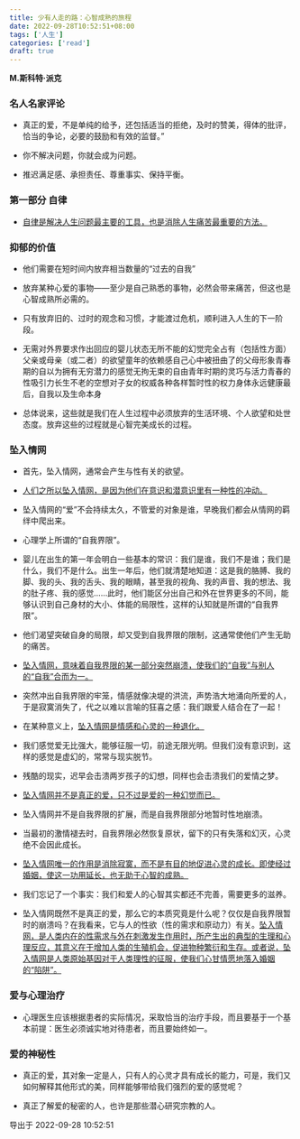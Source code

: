 ```yaml
---
title: 少有人走的路：心智成熟的旅程
date: 2022-09-28T10:52:51+08:00
tags: ['人生']
categories: ['read']
draft: true
---
```


**M.斯科特·派克**

### 名人名家评论

* 真正的爱，不是单纯的给予，还包括适当的拒绝，及时的赞美，得体的批评，恰当的争论，必要的鼓励和有效的监督。”

* 你不解决问题，你就会成为问题。

* 推迟满足感、承担责任、尊重事实、保持平衡。


### 第一部分 自律

* [自律是解决人生问题最主要的工具，也是消除人生痛苦最重要的方法。]()


### 抑郁的价值

* 他们需要在短时间内放弃相当数量的“过去的自我”

* 放弃某种心爱的事物——至少是自己熟悉的事物，必然会带来痛苦，但这也是心智成熟所必需的。

* 只有放弃旧的、过时的观念和习惯，才能渡过危机，顺利进入人生的下一阶段。

* 无需对外界要求作出回应的婴儿状态无所不能的幻觉完全占有（包括性方面）父亲或母亲（或二者）的欲望童年的依赖感自己心中被扭曲了的父母形象青春期的自以为拥有无穷潜力的感觉无拘无束的自由青年时期的灵巧与活力青春的性吸引力长生不老的空想对子女的权威各种各样暂时性的权力身体永远健康最后，自我以及生命本身

* 总体说来，这些就是我们在人生过程中必须放弃的生活环境、个人欲望和处世态度。放弃这些的过程就是心智完美成长的过程。


### 坠入情网

* 首先，坠入情网，通常会产生与性有关的欲望。

* [人们之所以坠入情网，是因为他们在意识和潜意识里有一种性的冲动。]()

* 坠入情网的“爱”不会持续太久，不管爱的对象是谁，早晚我们都会从情网的羁绊中爬出来。

* 心理学上所谓的“自我界限”。

* 婴儿在出生的第一年会明白一些基本的常识：我们是谁，我们不是谁；我们是什么，我们不是什么。出生一年后，他们就清楚地知道：这是我的胳膊、我的脚、我的头、我的舌头、我的眼睛，甚至我的视角、我的声音、我的想法、我的肚子疼、我的感觉……此时，他们能区分出自己和外在世界更多的不同，能够认识到自己身材的大小、体能的局限性，这样的认知就是所谓的“自我界限”。

* 他们渴望突破自身的局限，却又受到自我界限的限制，这通常使他们产生无助的痛苦。

* [坠入情网，意味着自我界限的某一部分突然崩溃，使我们的“自我”与别人的“自我”合而为一。]()

* 突然冲出自我界限的牢笼，情感就像决堤的洪流，声势浩大地涌向所爱的人，于是寂寞消失了，代之以难以言喻的狂喜之感：我们跟爱人结合在了一起！

* 在某种意义上，[坠入情网是情感和心灵的一种退化。]()

* 我们感觉爱无比强大，能够征服一切，前途无限光明。但我们没有意识到，这样的感觉是虚幻的，常常与现实脱节。

* 残酷的现实，迟早会击溃两岁孩子的幻想，同样也会击溃我们的爱情之梦。

* [坠入情网并不是真正的爱，只不过是爱的一种幻觉而已。]()

* 坠入情网并不是自我界限的扩展，而是自我界限部分地暂时性地崩溃。

* 当最初的激情褪去时，自我界限必然恢复原状，留下的只有失落和幻灭，心灵绝不会因此成长。

* [坠入情网唯一的作用是消除寂寞，而不是有目的地促进心灵的成长。即使经过婚姻，使这一功用延长，也无助于心智的成熟。]()

* 我们忘记了一个事实：我们和爱人的心智其实都还不完善，需要更多的滋养。

* 坠入情网既然不是真正的爱，那么它的本质究竟是什么呢？仅仅是自我界限暂时的崩溃吗？在我看来，它与人的性欲（性的需求和原动力）有关。[坠入情网，是人类内在的性需求与外在刺激发生作用时，所产生出的典型的生理和心理反应，其意义在于增加人类的生殖机会，促进物种繁衍和生存。或者说，坠入情网是人类原始基因对于人类理性的征服，使我们心甘情愿地落入婚姻的“陷阱”。]()


### 爱与心理治疗

* 心理医生应该根据患者的实际情况，采取恰当的治疗手段，而且要基于一个基本前提：医生必须诚实地对待患者，而且要始终如一。


### 爱的神秘性

* 真正的爱，其对象一定是人，只有人的心灵才具有成长的能力，可是，我们又如何解释其他形式的美，同样能够带给我们强烈的爱的感觉呢？

* 真正了解爱的秘密的人，也许是那些潜心研究宗教的人。

导出于 2022-09-28 10:52:51

